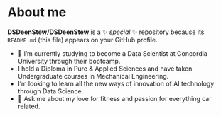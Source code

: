 # About me


**DSDeenStew/DSDeenStew** is a ✨ _special_ ✨ repository because its `README.md` (this file) appears on your GitHub profile.


- 🔭 I’m currently studying to become a Data Scientist at Concordia University through their bootcamp.
- I hold a Diploma in Pure & Applied Sciences and have taken Undergraduate courses in Mechanical Engineering.
- I’m looking to learn all the new ways of innovation of AI technology through Data Science.
- 💬 Ask me about my love for fitness and passion for everything car related.


